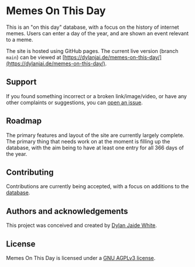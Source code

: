 # Memes On This Day

This is an "on this day" database, with a focus on the history of internet memes. Users can enter a day of the year, and are shown an event relevant to a meme.

The site is hosted using GitHub pages. The current live version (branch `main`) can be viewed at [https://dylanjai.de/memes-on-this-day/](https://dylanjai.de/memes-on-this-day/).

## Support

If you found something incorrect or a broken link/image/video, or have any other complaints or suggestions, you can [open an issue](https://github.com/dylanjaide/memes-on-this-day/issues/new).

## Roadmap

The primary features and layout of the site are currently largely complete. The primary thing that needs work on at the moment is filling up the database, with the aim being to have at least one entry for all 366 days of the year.

## Contributing

Contributions are currently being accepted, with a focus on additions to the [database](https://github.com/dylanjaide/memes-on-this-day/blob/main/data.js).

## Authors and acknowledgements

This project was conceived and created by [Dylan Jaide White](https://dylanjai.de).

## License

Memes On This Day is licensed under a [GNU AGPLv3 license](https://github.com/dylanjaide/memes-on-this-day/blob/main/LICENSE.md).
